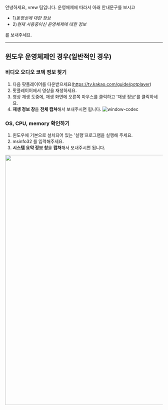 

안녕하세요, vrew 팀입니다. 운영체제에 따라서 아래 안내문구를 보시고 

- 1)*동영상에 대한 정보* 
- 2)*현재 사용중이신 운영체제에 대한 정보* 

를 보내주세요.

---

## 윈도우 운영체제인 경우(일반적인 경우)

### 비디오 오디오 코덱 정보 찾기

1. 다음 팟플레이어를 다운받으세요(https://tv.kakao.com/guide/potplayer)
2. 팟플레이어에서 영상을 재생하세요.
3. 영상 재생 도중에, 재생 화면에 오른쪽 마우스를 클릭하고 '재생 정보'를 클릭하세요.
4. **재생 정보 창**을 **전체 캡쳐**해서 보내주시면 됩니다.
![window-codec](https://user-images.githubusercontent.com/46895707/51479282-2a815480-1dd1-11e9-8611-7c0568d841c8.jpg)


###  OS, CPU, memory 확인하기
1. 윈도우에 기본으로 설치되어 있는 '실행'프로그램을 실행해 주세요.
2. msinfo32 를 입력해주세요.
3. **시스템 요약 정보 창**을 **캡쳐**해서 보내주시면 됩니다.

<img src="https://user-images.githubusercontent.com/46895707/51479290-2ce3ae80-1dd1-11e9-9206-f9a79507c637.jpg" width="800">

<br>
<br>
<br>

